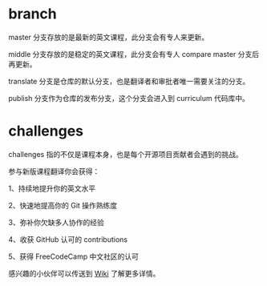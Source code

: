 # branch
master 分支存放的是最新的英文课程，此分支会有专人来更新。

middle 分支存放的是稳定的英文课程，此分支会有专人 compare master 分支后再更新。

translate 分支是仓库的默认分支，也是翻译者和审批者唯一需要关注的分支。

publish 分支作为仓库的发布分支，这个分支会进入到 curriculum 代码库中。

# challenges
challenges 指的不仅是课程本身，也是每个开源项目贡献者会遇到的挑战。

参与新版课程翻译你会获得：

1、持续地提升你的英文水平

2、快速地提高你的 Git 操作熟练度

3、弥补你欠缺多人协作的经验

4、收获 GitHub 认可的 contributions

5、获得 FreeCodeCamp 中文社区的认可

感兴趣的小伙伴可以传送到 [Wiki](https://github.com/FreeCodeCampChina/challenges/wiki) 了解更多详情。
